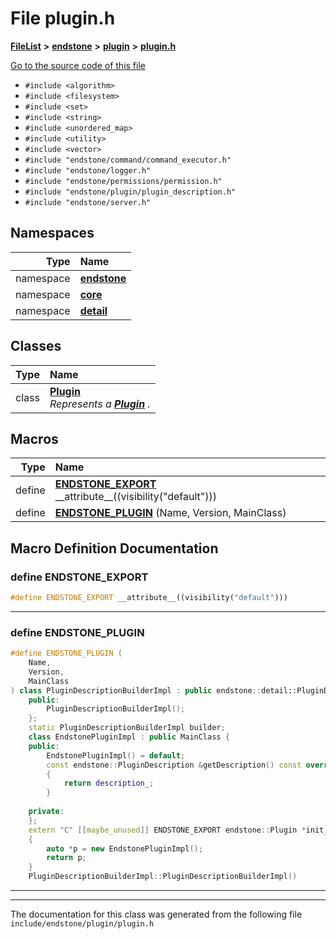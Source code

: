 

# File plugin.h



[**FileList**](files.md) **>** [**endstone**](dir_6cf277b678674f97c7a2b6b3b2447b33.md) **>** [**plugin**](dir_53ee43673b2467e53c4cb8c30a2e7d89.md) **>** [**plugin.h**](plugin_8h.md)

[Go to the source code of this file](plugin_8h_source.md)



* `#include <algorithm>`
* `#include <filesystem>`
* `#include <set>`
* `#include <string>`
* `#include <unordered_map>`
* `#include <utility>`
* `#include <vector>`
* `#include "endstone/command/command_executor.h"`
* `#include "endstone/logger.h"`
* `#include "endstone/permissions/permission.h"`
* `#include "endstone/plugin/plugin_description.h"`
* `#include "endstone/server.h"`













## Namespaces

| Type | Name |
| ---: | :--- |
| namespace | [**endstone**](namespaceendstone.md) <br> |
| namespace | [**core**](namespaceendstone_1_1core.md) <br> |
| namespace | [**detail**](namespaceendstone_1_1detail.md) <br> |


## Classes

| Type | Name |
| ---: | :--- |
| class | [**Plugin**](classendstone_1_1Plugin.md) <br>_Represents a_ [_**Plugin**_](classendstone_1_1Plugin.md) _._ |

















































## Macros

| Type | Name |
| ---: | :--- |
| define  | [**ENDSTONE\_EXPORT**](plugin_8h.md#define-endstone_export)  \_\_attribute\_\_((visibility("default")))<br> |
| define  | [**ENDSTONE\_PLUGIN**](plugin_8h.md#define-endstone_plugin) (Name, Version, MainClass) <br> |

## Macro Definition Documentation





### define ENDSTONE\_EXPORT 

```C++
#define ENDSTONE_EXPORT __attribute__((visibility("default")))
```




<hr>



### define ENDSTONE\_PLUGIN 

```C++
#define ENDSTONE_PLUGIN (
    Name,
    Version,
    MainClass
) class PluginDescriptionBuilderImpl : public endstone::detail::PluginDescriptionBuilder { \
    public:                                                                                  \
        PluginDescriptionBuilderImpl();                                                      \
    };                                                                                       \
    static PluginDescriptionBuilderImpl builder;                                             \
    class EndstonePluginImpl : public MainClass {                                            \
    public:                                                                                  \
        EndstonePluginImpl() = default;                                                      \
        const endstone::PluginDescription &getDescription() const override                   \
        {                                                                                    \
            return description_;                                                             \
        }                                                                                    \
                                                                                             \
    private:                                                                                 \ endstone::PluginDescription description_ = builder.build(Name, Version);             \
    };                                                                                       \
    extern "C" [[maybe_unused]] ENDSTONE_EXPORT endstone::Plugin *init_endstone_plugin()     \
    {                                                                                        \
        auto *p = new EndstonePluginImpl();                                                  \
        return p;                                                                            \
    }                                                                                        \
    PluginDescriptionBuilderImpl::PluginDescriptionBuilderImpl()
```




<hr>

------------------------------
The documentation for this class was generated from the following file `include/endstone/plugin/plugin.h`

